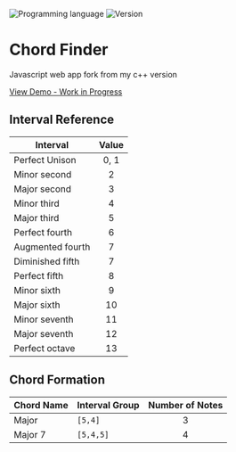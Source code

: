 <!-- using shields.io for status buttons -->
![Programming language](https://img.shields.io/badge/Language-Javascript-blue.svg)
![Version](https://img.shields.io/badge/Version-0.1-red.svg?style=flat)

# Chord Finder

Javascript web app fork from my c++ version

[View Demo - Work in Progress](https://mnl.space/Chord-Finder/)


## Interval Reference

| Interval       | Value|
| -------------- |:----:|
| Perfect Unison |	0, 1|
| Minor second   |	2	|
| Major second 	 |	3 	|
| Minor third    |	4	|
| Major third    |	5 	|
| Perfect fourth |	6 	|
| Augmented fourth |	7 |
| Diminished fifth |	7 |
| Perfect fifth    |	8 |
| Minor sixth  	   |	9 |
| Major sixth      |	10 |
| Minor seventh    |	11 |
| Major seventh    |	12 |
| Perfect octave   |	13 |

## Chord Formation

| Chord Name| Interval Group	|	Number of Notes	|
| ----------| --------------	|:-----------------:|
|	Major	|```[5,4]```	| 3	|
|	Major 7	|```[5,4,5]```	|	4	|





